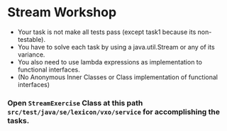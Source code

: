 # Stream Workshop
* Your task is not make all tests pass (except task1 because its non-testable).
* You have to solve each task by using a java.util.Stream or any of its variance.
* You also need to use lambda expressions as implementation to functional interfaces.
* (No Anonymous Inner Classes or Class implementation of functional interfaces)

### Open ``StreamExercise`` Class at this path ``src/test/java/se/lexicon/vxo/service`` for accomplishing the tasks.